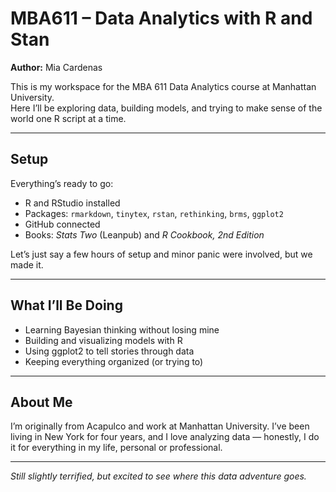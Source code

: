 # MBA611 – Data Analytics with R and Stan  
**Author:** Mia Cardenas  

This is my workspace for the MBA 611 Data Analytics course at Manhattan University.  
Here I’ll be exploring data, building models, and trying to make sense of the world one R script at a time.  

---

## Setup  
Everything’s ready to go:  
- R and RStudio installed  
- Packages: `rmarkdown`, `tinytex`, `rstan`, `rethinking`, `brms`, `ggplot2`  
- GitHub connected  
- Books: *Stats Two* (Leanpub) and *R Cookbook, 2nd Edition*  

Let’s just say a few hours of setup and minor panic were involved, but we made it.  

---

## What I’ll Be Doing  
- Learning Bayesian thinking without losing mine  
- Building and visualizing models with R  
- Using ggplot2 to tell stories through data  
- Keeping everything organized (or trying to)  

---

## About Me  
I’m originally from Acapulco and work at Manhattan University. I’ve been living in New York for four years, and I love analyzing data — honestly, I do it for everything in my life, personal or professional.  

---

*Still slightly terrified, but excited to see where this data adventure goes.*
